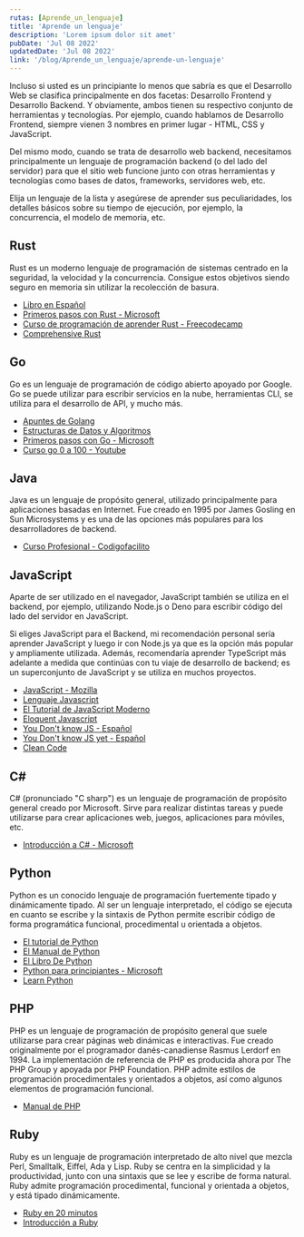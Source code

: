 ```yaml
---
rutas: [Aprende_un_lenguaje]
title: 'Aprende un lenguaje'
description: 'Lorem ipsum dolor sit amet'
pubDate: 'Jul 08 2022'
updatedDate: 'Jul 08 2022'
link: '/blog/Aprende_un_lenguaje/aprende-un-lenguaje'
---
```


Incluso si usted es un principiante lo menos que sabría es que el Desarrollo Web se clasifica principalmente en dos facetas: Desarrollo Frontend y Desarrollo Backend. Y obviamente, ambos tienen su respectivo conjunto de herramientas y tecnologías. Por ejemplo, cuando hablamos de Desarrollo Frontend, siempre vienen 3 nombres en primer lugar - HTML, CSS y JavaScript.

Del mismo modo, cuando se trata de desarrollo web backend, necesitamos principalmente un lenguaje de programación backend (o del lado del servidor) para que el sitio web funcione junto con otras herramientas y tecnologías como bases de datos, frameworks, servidores web, etc.

Elija un lenguaje de la lista y asegúrese de aprender sus peculiaridades, los detalles básicos sobre su tiempo de ejecución, por ejemplo, la concurrencia, el modelo de memoria, etc.

## Rust

Rust es un moderno lenguaje de programación de sistemas centrado en la seguridad, la velocidad y la concurrencia. Consigue estos objetivos siendo seguro en memoria sin utilizar la recolección de basura.

* [Libro en Español](https://goyox86.github.io/elpr/)
* [Primeros pasos con Rust - Microsoft](https://learn.microsoft.com/es-es/training/paths/rust-first-steps/)
* [Curso de programación de aprender Rust - Freecodecamp](https://www.freecodecamp.org/espanol/news/rust-en-replit/)
* [Comprehensive Rust](https://google.github.io/comprehensive-rust/es/index.html)

## Go

Go es un lenguaje de programación de código abierto apoyado por Google. Go se puede utilizar para escribir servicios en la nube, herramientas CLI, se utiliza para el desarrollo de API, y mucho más.

* [Apuntes de Golang](https://apuntes.de/golang/#gsc.tab=0)
* [Estructuras de Datos y Algoritmos](https://apuntes.de/golang-estructuras-de-datos-y-algoritmos/#gsc.tab=0)
* [Primeros pasos con Go - Microsoft](https://learn.microsoft.com/es-es/training/paths/go-first-steps/)
* [Curso go 0 a 100 - Youtube](https://youtube.com/playlist?list=PLl_hIu4u7P64MEJpR3eVwQ1l_FtJq4a5g&si=yYWCZb9qQITuI0xd)

## Java
Java es un lenguaje de propósito general, utilizado principalmente para aplicaciones basadas en Internet. Fue creado en 1995 por James Gosling en Sun Microsystems y es una de las opciones más populares para los desarrolladores de backend.

* [Curso Profesional - Codigofacilito](https://codigofacilito.com/cursos/java-profesional)

## JavaScript
Aparte de ser utilizado en el navegador, JavaScript también se utiliza en el backend, por ejemplo, utilizando Node.js o Deno para escribir código del lado del servidor en JavaScript.

Si eliges JavaScript para el Backend, mi recomendación personal sería aprender JavaScript y luego ir con Node.js ya que es la opción más popular y ampliamente utilizada. Además, recomendaría aprender TypeScript más adelante a medida que continúas con tu viaje de desarrollo de backend; es un superconjunto de JavaScript y se utiliza en muchos proyectos.

* [JavaScript - Mozilla](https://developer.mozilla.org/es/docs/Web/JavaScript)
* [Lenguaje Javascript](https://lenguajejs.com/javascript/)
* [El Tutorial de JavaScript Moderno](https://es.javascript.info)
* [Eloquent Javascript](https://eloquentjs-es.thedojo.mx/Eloquent_JavaScript.pdf)
* [You Don't know JS - Español](https://daniel-morales.gitbook.io/javascript-avanzado-en-espanol/)
* [You Don't know JS yet - Español](/blog/You_Dont_Know_JS_Yet/libros/you-dont-know-js-yet/readme)
* [Clean Code](https://github.com/andersontr15/clean-code-javascript-es)

## C#
C# (pronunciado "C sharp") es un lenguaje de programación de propósito general creado por Microsoft. Sirve para realizar distintas tareas y puede utilizarse para crear aplicaciones web, juegos, aplicaciones para móviles, etc.

* [Introducción a C# - Microsoft](https://learn.microsoft.com/es-es/dotnet/csharp/tour-of-csharp/tutorials/)

## Python
Python es un conocido lenguaje de programación fuertemente tipado y dinámicamente tipado. Al ser un lenguaje interpretado, el código se ejecuta en cuanto se escribe y la sintaxis de Python permite escribir código de forma programática funcional, procedimental u orientada a objetos.

* [El tutorial de Python](https://docs.python.org/es/3/tutorial/)
* [El Manual de Python](https://www.freecodecamp.org/espanol/news/el-manual-de-python/)
* [El Libro De Python](https://ellibrodepython.com)
* [Python para principiantes - Microsoft](https://learn.microsoft.com/es-es/training/paths/beginner-python/)
* [Learn Python](https://www.learnpython.org/es/)

## PHP
PHP es un lenguaje de programación de propósito general que suele utilizarse para crear páginas web dinámicas e interactivas. Fue creado originalmente por el programador danés-canadiense Rasmus Lerdorf en 1994. La implementación de referencia de PHP es producida ahora por The PHP Group y apoyada por PHP Foundation. PHP admite estilos de programación procedimentales y orientados a objetos, así como algunos elementos de programación funcional.

* [Manual de PHP](https://www.php.net/manual/es/index.php)

## Ruby
Ruby es un lenguaje de programación interpretado de alto nivel que mezcla Perl, Smalltalk, Eiffel, Ada y Lisp. Ruby se centra en la simplicidad y la productividad, junto con una sintaxis que se lee y escribe de forma natural. Ruby admite programación procedimental, funcional y orientada a objetos, y está tipado dinámicamente.

* [Ruby en 20 minutos](https://www.ruby-lang.org/es/documentation/quickstart/)
* [Introducción a Ruby](https://makeitrealcamp.gitbook.io/ruby-book/)